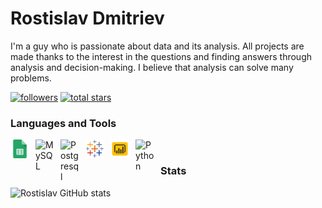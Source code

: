 # Rostislav Dmitriev

I'm a guy who is passionate about data and its analysis. All projects are made thanks to the interest in the questions and finding answers through analysis and decision-making. I believe that analysis can solve many problems.

   <p align="left">
      <a href="https://github.com/RostislavDmitriev?tab=followers">
         <img alt="followers" title="Follow me on Github" src="https://custom-icon-badges.demolab.com/github/followers/RostislavDmitriev?color=236ad3&labelColor=1155ba&style=for-the-badge&logo=person-add&label=Follow&logoColor=white"/></a>
      <a href="https://github.com/RostislavDmitriev?tab=repositories&sort=stargazers">
         <img alt="total stars" title="Total stars on GitHub" src="https://custom-icon-badges.demolab.com/github/stars/RostislavDmitriev?color=55960c&style=for-the-badge&labelColor=488207&logo=star"/></a>
   </p>


### Languages and Tools

<img align="left" alt="Excel" width="30px" style="padding-right:10px;" src="img/sheets.png" />
<img align="left" alt="MySQL" width="30px" style="padding-right:10px;" src="https://cdn.jsdelivr.net/gh/devicons/devicon/icons/mysql/mysql-plain-wordmark.svg" />
<img align="left" alt="Postgresql" width="30px" style="padding-right:10px;" src="https://cdn.jsdelivr.net/gh/devicons/devicon/icons/postgresql/postgresql-original-wordmark.svg" />
<img align="left" alt="Tableau" width="30px" style="padding-right:10px;" src="img/tableau.png" />
<img align="left" alt="Power BI" width="30px" style="padding-right:10px;" src="img/power-bi.png" />
<img align="left" alt="Python" width="30px" style="padding-right:10px;" src="https://cdn.jsdelivr.net/gh/devicons/devicon/icons/python/python-plain.svg" />
<br />

### Stats

![Rostislav GitHub stats](https://github-readme-stats.vercel.app/api?username=RostislavDmitriev&show_icons=true&theme=gruvbox)

<!-- ![GitHub Streak](https://streak-stats.demolab.com?user=RostislavDmitriev&theme=gruvbox&border_radius=4.5) -->
